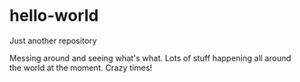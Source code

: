 # hello-world
Just another repository

Messing around and seeing what's what.
Lots of stuff happening all around the world at the moment.  Crazy times!
